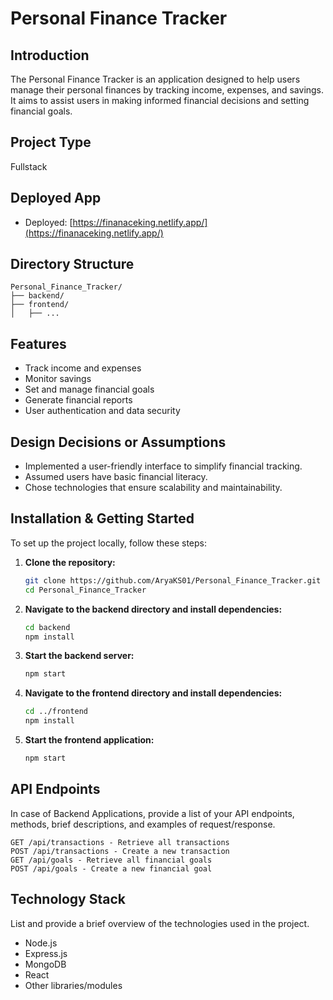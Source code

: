 # Personal Finance Tracker

## Introduction

The Personal Finance Tracker is an application designed to help users manage their personal finances by tracking income, expenses, and savings. It aims to assist users in making informed financial decisions and setting financial goals.

## Project Type

Fullstack

## Deployed App

- Deployed: [https://finanaceking.netlify.app/](https://finanaceking.netlify.app/)


## Directory Structure

```
Personal_Finance_Tracker/
├── backend/
├── frontend/
│   ├── ...
```


## Features

- Track income and expenses
- Monitor savings
- Set and manage financial goals
- Generate financial reports
- User authentication and data security

## Design Decisions or Assumptions

- Implemented a user-friendly interface to simplify financial tracking.
- Assumed users have basic financial literacy.
- Chose technologies that ensure scalability and maintainability.

## Installation & Getting Started

To set up the project locally, follow these steps:

1. **Clone the repository:**

   ```bash
   git clone https://github.com/AryaKS01/Personal_Finance_Tracker.git
   cd Personal_Finance_Tracker
   ```

2. **Navigate to the backend directory and install dependencies:**

   ```bash
   cd backend
   npm install
   ```

3. **Start the backend server:**

   ```bash
   npm start
   ```

4. **Navigate to the frontend directory and install dependencies:**

   ```bash
   cd ../frontend
   npm install
   ```

5. **Start the frontend application:**

   ```bash
   npm start
   ```

## API Endpoints

In case of Backend Applications, provide a list of your API endpoints, methods, brief descriptions, and examples of request/response.

```
GET /api/transactions - Retrieve all transactions
POST /api/transactions - Create a new transaction
GET /api/goals - Retrieve all financial goals
POST /api/goals - Create a new financial goal
```

## Technology Stack

List and provide a brief overview of the technologies used in the project.

- Node.js
- Express.js
- MongoDB
- React
- Other libraries/modules
